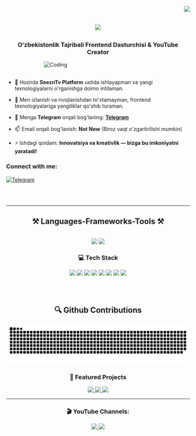 <img align="right" src="https://visitor-badge.laobi.icu/badge?page_id=salesp07.salesp07" /> 
<h1 align="center">
    <img src="https://readme-typing-svg.herokuapp.com/?font=Righteous&size=35&center=true&vCenter=true&color=F70909&width=500&height=70&duration=4000&lines=Salom+Hammaga!+👋;+Ismim+Muhammad!;" />
</h1>

<h3 align="center">O‘zbekistonlik Tajribali Frontend Dasturchisi & YouTube Creator</h3>
<img align="right" alt="Coding" width="400px" src="https://eapi.pcloud.com/getpubthumb?code=XZKh9PZao6tpmM6lDmT0TOtlxyykbquac17&linkpassword=undefined&size=1492x392&crop=0&type=auto"></img>
<br/><br/>

- 🔭 Hozirda **SeeznTv Platform** ustida ishlayapman va yangi texnologiyalarni o'rganishga doimo intilaman.
  
- 🌱 Men izlanish va rivojlanishdan to'xtamayman, frontend texnologiyalariga yangiliklar qo'shib turaman.

- 📝 Menga <b>Telegram</b> orqali bog'laning: [<b>Telegram</b>](https://t.me/Muhammad_Linkdev)

- 📫 Email orqali bog'lanish: **Not Now** (Biroz vaqt o'zgartirilishi mumkin)

- ⚡ Ishdagi qoidam: **Innovatsiya va kreativlik — bizga bu imkoniyatni yaratadi!**
<h3 align="left">Connect with me:</h3>
<p align="left">

 <a href="https://t.me/Muhammad_Linkdev" target="blank"><img align="center" src="https://img.icons8.com/3d-fluency/94/telegram.png" alt="Telegram" height="40" width="40" /></a>
</p>
<br/><br/>
 <hr/>

<h2 align="center">⚒️ Languages-Frameworks-Tools ⚒️</h2>
<br/>
<div align="center">
    <img src="https://skillicons.dev/icons?i=html,css,bootstrap,sass,js,ts,jquery,react,redux,nextjs,tailwind,python" />
    <img src="https://skillicons.dev/icons?i=git,github,vite,vscode,figma,docker" /><br>
</div>

<h3 align="center">💻 Tech Stack</h3>
<div align="center">
    <img src="https://img.shields.io/badge/HTML5-FF5733?style=flat&logo=html5&logoColor=white" />
    <img src="https://img.shields.io/badge/CSS3-2965F1?style=flat&logo=css3&logoColor=white" />
    <img src="https://img.shields.io/badge/JavaScript-F7DF1E?style=flat&logo=javascript&logoColor=black" />
    <img src="https://img.shields.io/badge/React-61DAFB?style=flat&logo=react&logoColor=black" />
    <img src="https://img.shields.io/badge/Next.js-000000?style=flat&logo=next.js&logoColor=white" />
    <img src="https://img.shields.io/badge/TypeScript-007ACC?style=flat&logo=typescript&logoColor=white" />
    <img src="https://img.shields.io/badge/TailwindCSS-38B2AC?style=flat&logo=tailwind-css&logoColor=white" />
    <img src="https://img.shields.io/badge/Firebase-FFCA28?style=flat&logo=firebase&logoColor=white" />
</div>

<br/><br/>

<h2 align="center">🔍 Github Contributions</h2>
<div align="center">
  <img alt="snake eating my contributions" src="https://raw.githubusercontent.com/salesp07/salesp07/output/github-contribution-grid-snake.svg" />
</div>

<h3 align="center">🚀 Featured Projects</h3>
<div align="center">
    <a href="https://github.com/Metasensei/SeeznTv" target="_blank">
        <img src="https://img.shields.io/badge/SeeznTv-FF5733?style=flat&logo=github&logoColor=white" />
    </a>
    <a href="https://github.com/Metasensei/AnimeApp" target="_blank">
        <img src="https://img.shields.io/badge/AnimeApp-2965F1?style=flat&logo=github&logoColor=white" />
    </a>
    <a href="https://github.com/Metasensei/Portfolio" target="_blank">
        <img src="https://img.shields.io/badge/Portfolio-61DAFB?style=flat&logo=github&logoColor=black" />
    </a>
</div>

<hr/>
<h3 align="center">🎬 YouTube Channels:</h3>
<div align="center">
    <a href="https://www.youtube.com/channel/@metaKarimov" target="_blank">
        <img src="https://img.shields.io/badge/MetaSensei-FF5733?style=flat&logo=youtube&logoColor=white" />
    </a>
    <a href="https://www.youtube.com/channel/UCQzjPZpeNKTo_b3uyQvmFdQ" target="_blank">
        <img src="https://img.shields.io/badge/TechMaster-2965F1?style=flat&logo=youtube&logoColor=white" />
    </a>
</div>

